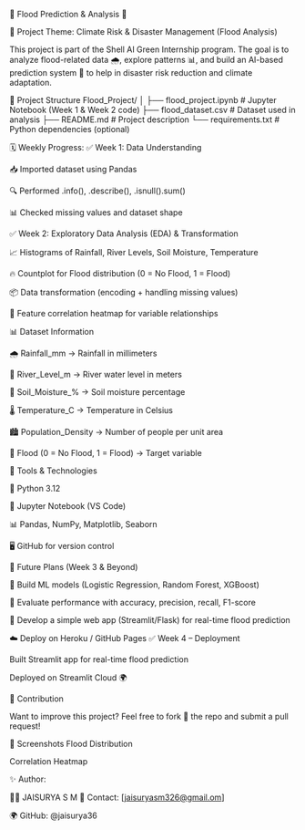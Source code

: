 
🌊 Flood Prediction & Analysis 🌊

📌 Project Theme: Climate Risk & Disaster Management (Flood Analysis)

This project is part of the Shell AI Green Internship program.
The goal is to analyze flood-related data 🌧️, explore patterns 📊, and build an AI-based prediction system 🤖 to help in disaster risk reduction and climate adaptation.

📂 Project Structure
Flood_Project/
│
├── flood_project.ipynb     # Jupyter Notebook (Week 1 & Week 2 code)
├── flood_dataset.csv       # Dataset used in analysis
├── README.md               # Project description
└── requirements.txt        # Python dependencies (optional)

🗓️ Weekly Progress:
✅ Week 1: Data Understanding

📥 Imported dataset using Pandas

🔍 Performed .info(), .describe(), .isnull().sum()

📊 Checked missing values and dataset shape

✅ Week 2: Exploratory Data Analysis (EDA) & Transformation

📈 Histograms of Rainfall, River Levels, Soil Moisture, Temperature

🔥 Countplot for Flood distribution (0 = No Flood, 1 = Flood)

📦 Data transformation (encoding + handling missing values)

🧠 Feature correlation heatmap for variable relationships

📊 Dataset Information

🌧️ Rainfall_mm → Rainfall in millimeters

🌊 River_Level_m → River water level in meters

🌱 Soil_Moisture_% → Soil moisture percentage

🌡️ Temperature_C → Temperature in Celsius

🏙️ Population_Density → Number of people per unit area

🚨 Flood (0 = No Flood, 1 = Flood) → Target variable

🚀 Tools & Technologies

🐍 Python 3.12

📓 Jupyter Notebook (VS Code)

📊 Pandas, NumPy, Matplotlib, Seaborn

🖥️ GitHub for version control

🌟 Future Plans (Week 3 & Beyond)

🔮 Build ML models (Logistic Regression, Random Forest, XGBoost)

🎯 Evaluate performance with accuracy, precision, recall, F1-score

📡 Develop a simple web app (Streamlit/Flask) for real-time flood prediction

☁️ Deploy on Heroku / GitHub Pages
✅ Week 4 – Deployment

Built Streamlit app for real-time flood prediction

Deployed on Streamlit Cloud 🌍

🤝 Contribution

Want to improve this project? Feel free to fork 🍴 the repo and submit a pull request!

📸 Screenshots
Flood Distribution

Correlation Heatmap

✨ Author:

👨‍💻 JAISURYA S M
📧 Contact: [jaisuryasm326@gmail.om]

🌍 GitHub: @jaisurya36


